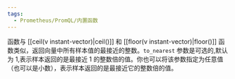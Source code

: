 ```yaml
---
tags:
  - Prometheus/PromQL/内置函数
---
```

函数与 [[ceil(v instant-vector)|ceil()]] 和 [[floor(v instant-vector)|floor()]] 函数类似，返回向量中所有样本值的最接近的整数。`to_nearest` 参数是可选的,默认为 1,表示样本返回的是最接近 1 的整数倍的值。你也可以将该参数指定为任意值（也可以是小数），表示样本返回的是最接近它的整数倍的值。

